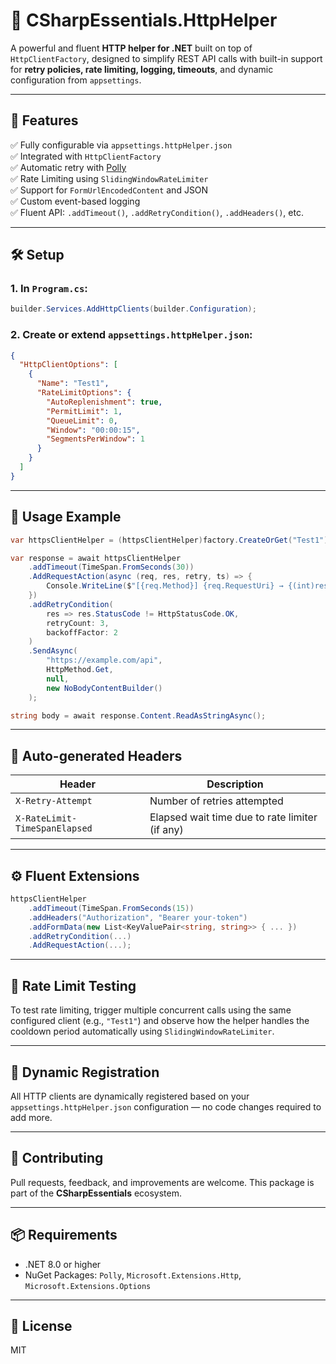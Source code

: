 # 🔗 CSharpEssentials.HttpHelper

A powerful and fluent **HTTP helper for .NET** built on top of `HttpClientFactory`, designed to simplify REST API calls with built-in support for **retry policies, rate limiting, logging, timeouts**, and dynamic configuration from `appsettings`.

---

## 🚀 Features

✅ Fully configurable via `appsettings.httpHelper.json`  
✅ Integrated with `HttpClientFactory`  
✅ Automatic retry with [Polly](https://github.com/App-vNext/Polly)  
✅ Rate Limiting using `SlidingWindowRateLimiter`  
✅ Support for `FormUrlEncodedContent` and JSON  
✅ Custom event-based logging  
✅ Fluent API: `.addTimeout()`, `.addRetryCondition()`, `.addHeaders()`, etc.

---

## 🛠️ Setup

### 1. In `Program.cs`:

```csharp
builder.Services.AddHttpClients(builder.Configuration);
````

### 2. Create or extend `appsettings.httpHelper.json`:

```json
{
  "HttpClientOptions": [
    {
      "Name": "Test1",
      "RateLimitOptions": {
        "AutoReplenishment": true,
        "PermitLimit": 1,
        "QueueLimit": 0,
        "Window": "00:00:15",
        "SegmentsPerWindow": 1
      }
    }
  ]
}
```

---

## 🧩 Usage Example

```csharp
var httpsClientHelper = (httpsClientHelper)factory.CreateOrGet("Test1");

var response = await httpsClientHelper
    .addTimeout(TimeSpan.FromSeconds(30))
    .AddRequestAction(async (req, res, retry, ts) => {
        Console.WriteLine($"[{req.Method}] {req.RequestUri} → {(int)res.StatusCode} | RETRY: {retry} | RL Wait: {ts}");
    })
    .addRetryCondition(
        res => res.StatusCode != HttpStatusCode.OK,
        retryCount: 3,
        backoffFactor: 2
    )
    .SendAsync(
        "https://example.com/api",
        HttpMethod.Get,
        null,
        new NoBodyContentBuilder()
    );

string body = await response.Content.ReadAsStringAsync();
```

---

## 📡 Auto-generated Headers

| Header                        | Description                                    |
| ----------------------------- | ---------------------------------------------- |
| `X-Retry-Attempt`             | Number of retries attempted                    |
| `X-RateLimit-TimeSpanElapsed` | Elapsed wait time due to rate limiter (if any) |

---

## ⚙️ Fluent Extensions

```csharp
httpsClientHelper
    .addTimeout(TimeSpan.FromSeconds(15))
    .addHeaders("Authorization", "Bearer your-token")
    .addFormData(new List<KeyValuePair<string, string>> { ... })
    .addRetryCondition(...)
    .AddRequestAction(...);
```

---

## 🧪 Rate Limit Testing

To test rate limiting, trigger multiple concurrent calls using the same configured client (e.g., `"Test1"`) and observe how the helper handles the cooldown period automatically using `SlidingWindowRateLimiter`.

---

## 🧰 Dynamic Registration

All HTTP clients are dynamically registered based on your `appsettings.httpHelper.json` configuration — no code changes required to add more.

---

## 🤝 Contributing

Pull requests, feedback, and improvements are welcome.
This package is part of the **CSharpEssentials** ecosystem.

---

## 📦 Requirements

* .NET 8.0 or higher
* NuGet Packages: `Polly`, `Microsoft.Extensions.Http`, `Microsoft.Extensions.Options`

---

## 📄 License

MIT

```
